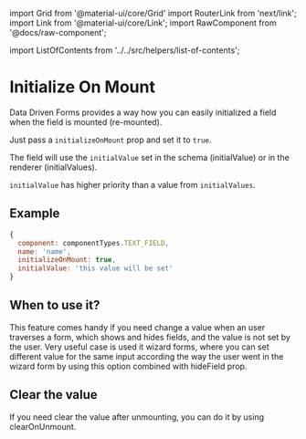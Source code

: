 import Grid from '@material-ui/core/Grid'
import RouterLink from 'next/link';
import Link from '@material-ui/core/Link';
import RawComponent from '@docs/raw-component';

import ListOfContents from '../../src/helpers/list-of-contents';

<Grid container item>
<Grid item xs={12} md={10}>

# Initialize On Mount

Data Driven Forms provides a way how you can easily initialized a field when the field is mounted (re-mounted).

Just pass a `initializeOnMount` prop and set it to `true`.

The field will use the `initialValue` set in the schema (<RouterLink href="/renderer/component-api#formgroupwrappedcomponents"><Link href="/renderer/component-api#formgroupwrappedcomponents">initialValue</Link></RouterLink>) or in the renderer (<RouterLink href="/renderer/renderer-api#optionalprops"><Link href="/renderer/renderer-api#optionalprops">initialValues</Link></RouterLink>).

`initialValue` has higher priority than a value from `initialValues`.

## Example


```jsx
{
  component: componentTypes.TEXT_FIELD,
  name: 'name',
  initializeOnMount: true,
  initialValue: 'this value will be set'
}
```

## When to use it?

This feature comes handy if you need change a value when an user traverses a form, which shows and hides fields, and the value is not set by the user. Very useful case is used it wizard forms, where you can set different value for the same input according the way the user went in the wizard form by using this option combined with <RouterLink href="/renderer/component-api#commonpropsforallformfields"><Link href="/renderer/component-api#commonpropsforallformfields">hideField</Link></RouterLink> prop.

<RawComponent source="initialize-mount" />

## Clear the value

If you need clear the value after unmounting, you can do it by using <RouterLink href="/renderer/unmounting"><Link href="/renderer/unmounting">clearOnUnmount</Link></RouterLink>.

</Grid>
<Grid item xs={false} md={2}>
  <ListOfContents file="renderer/initialize-mount" />
</Grid>
</Grid>
